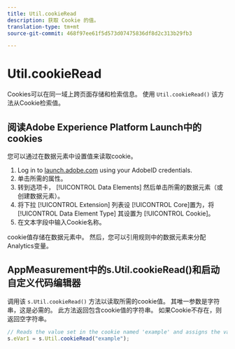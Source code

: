 ```yaml
---
title: Util.cookieRead
description: 获取 Cookie 的值。
translation-type: tm+mt
source-git-commit: 468f97ee61f5d573d07475836df8d2c313b29fb3

---
```



# Util.cookieRead

Cookies可以在同一域上跨页面存储和检索信息。 使用 `Util.cookieRead()` 该方法从Cookie检索值。

## 阅读Adobe Experience Platform Launch中的cookies

您可以通过在数据元素中设置值来读取cookie。

1. Log in to [launch.adobe.com](https://launch.adobe.com) using your AdobeID credentials.
2. 单击所需的属性。
3. 转到选项卡， [!UICONTROL Data Elements] 然后单击所需的数据元素（或创建数据元素）。
4. 将下拉 [!UICONTROL Extension] 列表设 [!UICONTROL Core]置为，将 [!UICONTROL Data Element Type] 其设置为 [!UICONTROL Cookie]。
5. 在文本字段中输入Cookie名称。

cookie值存储在数据元素中。 然后，您可以引用规则中的数据元素来分配Analytics变量。

## AppMeasurement中的s.Util.cookieRead()和启动自定义代码编辑器

调用该 `s.Util.cookieRead()` 方法以读取所需的cookie值。 其唯一参数是字符串，这是必需的。 此方法返回包含cookie值的字符串。 如果Cookie不存在，则返回空字符串。

```js
// Reads the value set in the cookie named 'example' and assigns the value to eVar1
s.eVar1 = s.Util.cookieRead("example");
```
